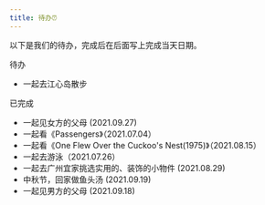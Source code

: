 ```yaml
---
title: 待办⏰
---
```


以下是我们的待办，完成后在后面写上完成当天日期。

待办

- 一起去江心岛散步

已完成

- 一起见女方的父母 (2021.09.27)
- 一起看《Passengers》（2021.07.04）
- 一起看《One Flew Over the Cuckoo's Nest(1975)》（2021.08.15）
- 一起去游泳（2021.07.26）
- 一起去广州宜家挑选实用的、装饰的小物件 (2021.08.29)
- 中秋节，回家做鱼头汤 (2021.09.19)
- 一起见男方的父母 (2021.09.18)
